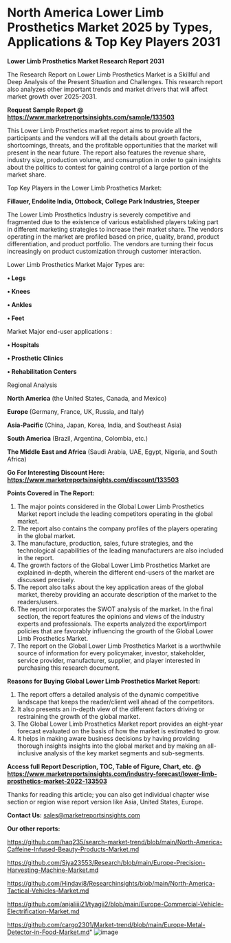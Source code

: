 # North America Lower Limb Prosthetics Market 2025 by Types, Applications & Top Key Players 2031

<strong>Lower Limb Prosthetics Market Research Report 2031</strong>

The Research Report on Lower Limb Prosthetics Market is a Skillful and Deep Analysis of the Present Situation and Challenges. This research report also analyzes other important trends and market drivers that will affect market growth over 2025-2031.

<strong>Request Sample Report @ <a href=https://www.marketreportsinsights.com/sample/133503>https://www.marketreportsinsights.com/sample/133503</a></strong>

This Lower Limb Prosthetics market report aims to provide all the participants and the vendors will all the details about growth factors, shortcomings, threats, and the profitable opportunities that the market will present in the near future. The report also features the revenue share, industry size, production volume, and consumption in order to gain insights about the politics to contest for gaining control of a large portion of the market share.

Top Key Players in the Lower Limb Prosthetics Market:

<strong>Fillauer, Endolite India, Ottobock, College Park Industries, Steeper</strong>

The Lower Limb Prosthetics Industry is severely competitive and fragmented due to the existence of various established players taking part in different marketing strategies to increase their market share. The vendors operating in the market are profiled based on price, quality, brand, product differentiation, and product portfolio. The vendors are turning their focus increasingly on product customization through customer interaction.

Lower Limb Prosthetics Market Major Types are:

<strong>• Legs

• Knees

• Ankles

• Feet</strong>

Market Major end-user applications :

<strong>• Hospitals

• Prosthetic Clinics

• Rehabilitation Centers</strong>

Regional Analysis

</u><strong><b>North America</b></strong> (the United States, Canada, and Mexico)

<strong><b>Europe </b></strong>(Germany, France, UK, Russia, and Italy)

<strong><b>Asia-Pacific</b></strong> (China, Japan, Korea, India, and Southeast Asia)

<strong><b>South America</b></strong> (Brazil, Argentina, Colombia, etc.)

<strong><b>The Middle East and Africa</b></strong> (Saudi Arabia, UAE, Egypt, Nigeria, and South Africa)

<strong>Go For Interesting Discount Here: <a href=https://www.marketreportsinsights.com/discount/133503>https://www.marketreportsinsights.com/discount/133503</a></strong>

<strong>Points Covered in The Report:</strong>
<ol>
  <li>The major points considered in the Global Lower Limb Prosthetics Market report include the leading competitors operating in the global market.</li>
  <li>The report also contains the company profiles of the players operating in the global market.</li>
  <li>The manufacture, production, sales, future strategies, and the technological capabilities of the leading manufacturers are also included in the report.</li>
  <li>The growth factors of the Global Lower Limb Prosthetics Market are explained in-depth, wherein the different end-users of the market are discussed precisely.</li>
  <li>The report also talks about the key application areas of the global market, thereby providing an accurate description of the market to the readers/users.</li>
  <li>The report incorporates the SWOT analysis of the market. In the final section, the report features the opinions and views of the industry experts and professionals. The experts analyzed the export/import policies that are favorably influencing the growth of the Global Lower Limb Prosthetics Market.</li>
  <li>The report on the Global Lower Limb Prosthetics Market is a worthwhile source of information for every policymaker, investor, stakeholder, service provider, manufacturer, supplier, and player interested in purchasing this research document.</li>
</ol>
<strong>Reasons for Buying Global Lower Limb Prosthetics Market Report:</strong>

<ol>
  <li>The report offers a detailed analysis of the dynamic competitive landscape that keeps the reader/client well ahead of the competitors.</li>
  <li>It also presents an in-depth view of the different factors driving or restraining the growth of the global market.</li>
  <li>The Global Lower Limb Prosthetics Market report provides an eight-year forecast evaluated on the basis of how the market is estimated to grow.</li>
  <li>It helps in making aware business decisions by having providing thorough insights insights into the global market and by making an all-inclusive analysis of the key market segments and sub-segments.</li>
</ol>
<strong>Access full Report Description, TOC, Table of Figure, Chart, etc. @ <a href=https://www.marketreportsinsights.com/industry-forecast/lower-limb-prosthetics-market-2022-133503>https://www.marketreportsinsights.com/industry-forecast/lower-limb-prosthetics-market-2022-133503</a></strong>


Thanks for reading this article; you can also get individual chapter wise section or region wise report version like Asia, United States, Europe.

<strong>Contact Us:</strong>
sales@marketreportsinsights.com

<strong>Our other reports:</strong>

<a href=https://github.com/haq235/search-market-trend/blob/main/North-America-Caffeine-Infused-Beauty-Products-Market.md>https://github.com/haq235/search-market-trend/blob/main/North-America-Caffeine-Infused-Beauty-Products-Market.md</a>

<a href=https://github.com/Siya23553/Research/blob/main/Europe-Precision-Harvesting-Machine-Market.md>https://github.com/Siya23553/Research/blob/main/Europe-Precision-Harvesting-Machine-Market.md</a>

<a href=https://github.com/Hindavi8/Researchinsights/blob/main/North-America-Tactical-Vehicles-Market.md>https://github.com/Hindavi8/Researchinsights/blob/main/North-America-Tactical-Vehicles-Market.md</a>

<a href=https://github.com/anjaliiii21/tyagii2/blob/main/Europe-Commercial-Vehicle-Electrification-Market.md>https://github.com/anjaliiii21/tyagii2/blob/main/Europe-Commercial-Vehicle-Electrification-Market.md</a>

<a href=https://github.com/cargo2301/Market-trend/blob/main/Europe-Metal-Detector-in-Food-Market.md>https://github.com/cargo2301/Market-trend/blob/main/Europe-Metal-Detector-in-Food-Market.md</a>"
![image](https://github.com/user-attachments/assets/b6799f61-caa4-4d14-8961-26cef55c6400)
